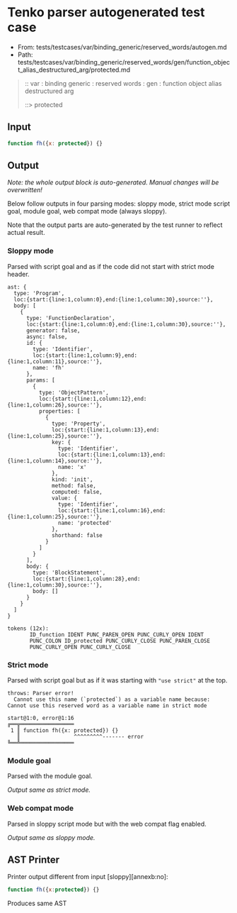 # Tenko parser autogenerated test case

- From: tests/testcases/var/binding_generic/reserved_words/autogen.md
- Path: tests/testcases/var/binding_generic/reserved_words/gen/function_object_alias_destructured_arg/protected.md

> :: var : binding generic : reserved words : gen : function object alias destructured arg
>
> ::> protected

## Input


`````js
function fh({x: protected}) {}
`````

## Output

_Note: the whole output block is auto-generated. Manual changes will be overwritten!_

Below follow outputs in four parsing modes: sloppy mode, strict mode script goal, module goal, web compat mode (always sloppy).

Note that the output parts are auto-generated by the test runner to reflect actual result.

### Sloppy mode

Parsed with script goal and as if the code did not start with strict mode header.

`````
ast: {
  type: 'Program',
  loc:{start:{line:1,column:0},end:{line:1,column:30},source:''},
  body: [
    {
      type: 'FunctionDeclaration',
      loc:{start:{line:1,column:0},end:{line:1,column:30},source:''},
      generator: false,
      async: false,
      id: {
        type: 'Identifier',
        loc:{start:{line:1,column:9},end:{line:1,column:11},source:''},
        name: 'fh'
      },
      params: [
        {
          type: 'ObjectPattern',
          loc:{start:{line:1,column:12},end:{line:1,column:26},source:''},
          properties: [
            {
              type: 'Property',
              loc:{start:{line:1,column:13},end:{line:1,column:25},source:''},
              key: {
                type: 'Identifier',
                loc:{start:{line:1,column:13},end:{line:1,column:14},source:''},
                name: 'x'
              },
              kind: 'init',
              method: false,
              computed: false,
              value: {
                type: 'Identifier',
                loc:{start:{line:1,column:16},end:{line:1,column:25},source:''},
                name: 'protected'
              },
              shorthand: false
            }
          ]
        }
      ],
      body: {
        type: 'BlockStatement',
        loc:{start:{line:1,column:28},end:{line:1,column:30},source:''},
        body: []
      }
    }
  ]
}

tokens (12x):
       ID_function IDENT PUNC_PAREN_OPEN PUNC_CURLY_OPEN IDENT
       PUNC_COLON ID_protected PUNC_CURLY_CLOSE PUNC_PAREN_CLOSE
       PUNC_CURLY_OPEN PUNC_CURLY_CLOSE
`````

### Strict mode

Parsed with script goal but as if it was starting with `"use strict"` at the top.

`````
throws: Parser error!
  Cannot use this name (`protected`) as a variable name because: Cannot use this reserved word as a variable name in strict mode

start@1:0, error@1:16
╔══╦═════════════════
 1 ║ function fh({x: protected}) {}
   ║                 ^^^^^^^^^------- error
╚══╩═════════════════

`````


### Module goal

Parsed with the module goal.

_Output same as strict mode._

### Web compat mode

Parsed in sloppy script mode but with the web compat flag enabled.

_Output same as sloppy mode._

## AST Printer

Printer output different from input [sloppy][annexb:no]:

````js
function fh({x:protected}) {}
````

Produces same AST
